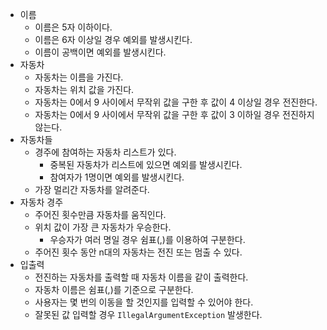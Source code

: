 - 이름
    - 이름은 5자 이하이다.
    - 이름은 6자 이상일 경우 예외를 발생시킨다.
    - 이름이 공백이면 예외를 발생시킨다.
- 자동차
    - 자동차는 이름을 가진다.
    - 자동차는 위치 값을 가진다.
    - 자동차는 0에서 9 사이에서 무작위 값을 구한 후 값이 4 이상일 경우 전진한다.
    - 자동차는 0에서 9 사이에서 무작위 값을 구한 후 값이 3 이하일 경우 전진하지 않는다.
- 자동차들
    - 경주에 참여하는 자동차 리스트가 있다.
        - 중복된 자동차가 리스트에 있으면 예외를 발생시킨다.
        - 참여자가 1명이면 예외를 발생시킨다.
    - 가장 멀리간 자동차를 알려준다.
- 자동차 경주
    - 주어진 횟수만큼 자동차를 움직인다.
    - 위치 값이 가장 큰 자동차가 우승한다.
        - 우승자가 여러 명일 경우 쉼표(,)를 이용하여 구분한다.
    - 주어진 횟수 동안 n대의 자동차는 전진 또는 멈출 수 있다.
- 입출력
    - 전진하는 자동차를 출력할 때 자동차 이름을 같이 출력한다.
    - 자동차 이름은 쉼표(,)를 기준으로 구분한다.
    - 사용자는 몇 번의 이동을 할 것인지를 입력할 수 있어야 한다.
    - 잘못된 값 입력할 경우 `IllegalArgumentException` 발생한다.
